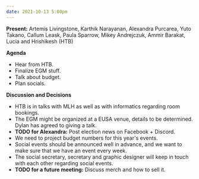 ```yaml
---
date: 2021-10-13 5:00pm
---
```


**Present:** Artemis Livingstone, Karthik Narayanan, Alexandra Purcarea, Yuto Takano, Callum Leask, Paula Sparrow, Mikey Andrejczuk, Ammir Barakat, Lucia and Hrishikesh (HTB)

**Agenda**
* Hear from HTB.
* Finalize EGM stuff.
* Talk about budget.
* Plan socials.

**Discussion and Decisions**
* HTB is in talks with MLH as well as with informatics regarding room bookings.
* The EGM might be organized at a EUSA venue, details to be determined. Dylan has agreed to giving a talk.
* **TODO for Alexandra:** Post election news on Facebook + Discord.
* We need to project budget numbers for this year's events.
* Social events should be announced well in advance, and we want to make sure that we have an event every week.
* The social secretary, secretary and graphic designer will keep in touch with each other regarding social events.
* **TODO for a future meeting:** Discuss merch and how to sell it.
